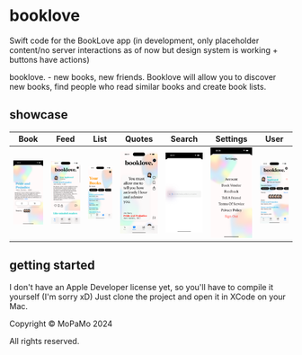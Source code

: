 # booklove

Swift code for the BookLove app (in development, only placeholder content/no server interactions as of now but design system is working + buttons have actions)

 booklove. - new books, new friends. 
 Booklove will allow you to discover new books, find people who read similar books and create book lists.
 
## showcase
| Book       | Feed       | List       | Quotes       | Search       | Settings       | User       |
|------------|------------|------------|--------------|--------------|----------------|------------|
| ![book](/screenshots/book.png) | ![feed](/screenshots/feed.png) | ![list](/screenshots/list.png) | ![quotes](/screenshots/quotes.png) | ![search](/screenshots/search.png) | ![settings](/screenshots/settings.png) | ![user](/screenshots/user.png) |



## getting started
I don't have an Apple Developer license yet, so you'll have to compile it yourself (I'm sorry xD)
Just clone the project and open it in XCode on your Mac.

Copyright ©️ MoPaMo 2024

All rights reserved.

